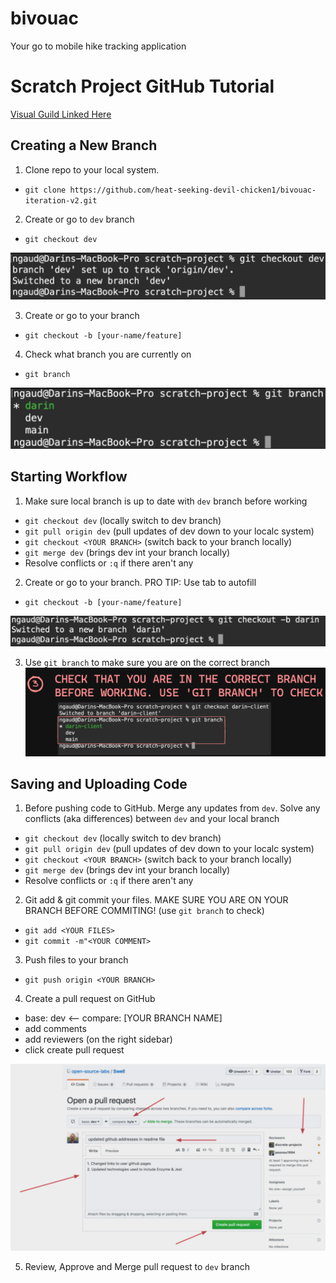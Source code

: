 # bivouac
Your go to mobile hike tracking application

# Scratch Project GitHub Tutorial

<a href="https://excalidraw.com/#json=oPciaBeml8N1pVKFR27uB,cSQoBdLi9vR_jbHPsHer8w" target="_blank">Visual Guild Linked Here</a>

## Creating a New Branch

1. Clone repo to your local system.
- `git clone https://github.com/heat-seeking-devil-chicken1/bivouac-iteration-v2.git`

2. Create or go to `dev` branch
- `git checkout dev`

<a><img src="./docs/assests/images/git1.png"/></a>

3. Create or go to your branch
- `git checkout -b [your-name/feature]`

4. Check what branch you are currently on
- `git branch`

<a><img src="./docs/assests/images/git3.png"/></a>

## Starting Workflow

1. Make sure local branch is up to date with `dev` branch before working
- `git checkout dev` (locally switch to dev branch)
- `git pull origin dev` (pull updates of dev down to your localc system)
- `git checkout <YOUR BRANCH>` (switch back to your branch locally)
- `git merge dev` (brings dev int your branch locally)
- Resolve conflicts or `:q` if there aren't any 

2. Create or go to your branch. PRO TIP: Use tab to autofill
- `git checkout -b [your-name/feature]`

<a><img src="./docs/assests/images/git2.png"/></a>

3. Use `git branch` to make sure you are on the correct branch
<a><img src="./docs/assests/images/git4.png"/></a>

## Saving and Uploading Code
1. Before pushing code to GitHub. Merge any updates from `dev`. Solve any conflicts (aka differences) between `dev` and your local branch 
- `git checkout dev` (locally switch to dev branch)
- `git pull origin dev` (pull updates of dev down to your localc system)
- `git checkout <YOUR BRANCH>` (switch back to your branch locally)
- `git merge dev` (brings dev int your branch locally)
- Resolve conflicts or `:q` if there aren't any 

2. Git add & git commit your files. MAKE SURE YOU ARE ON YOUR BRANCH BEFORE COMMITING! (use `git branch` to check)
- `git add <YOUR FILES>`
- `git commit -m"<YOUR COMMENT>`

3. Push files to your branch
- `git push origin <YOUR BRANCH>`

4. Create a pull request on GitHub
  - base: dev <-- compare: [YOUR BRANCH NAME]
  - add comments
  - add reviewers (on the right sidebar)
  - click create pull request

<a><img src="./docs/assests/images/git6.png"/></a>

5. Review, Approve and Merge pull request to `dev` branch
